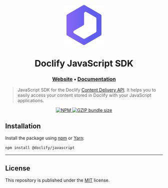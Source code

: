 <p align="center">
  <a href="https://doclify.io" target="_blank" rel="noopener">
    <img src="https://github.com/doclify/doclify-javascript/raw/master/.github/icon.svg" width="128" alt="Doclify Logo" />
  </a>
</p>

<h1 align="center">
  Doclify JavaScript SDK
</h1>

<h3 align="center">
  <a href="https://doclify.io">Website</a> •
  <a href="https://doclify.io/docs/">Documentation</a>
</h3>

> JavaScript SDK for the Doclify [Content Delivery API](https://doclify.io/docs/api/). It helps you to easily access your content stored in Doclify with your JavaScript applications.


<p align="center">
  <a href="https://www.npmjs.com/package/@doclify/javascript">
    <img src="https://img.shields.io/npm/v/@doclify/javascript.svg" alt="NPM">
  </a>
  <a href="https://unpkg.com/@doclify/javascript@2.0.12/dist/doclify-javascript.min.js">
    <img src="https://img.badgesize.io/https://unpkg.com/@doclify/javascript@2.0.12/dist/doclify-javascript.min.js?compression=gzip" alt="GZIP bundle size">
  </a>
</p>

## Installation

Install the package using [npm](https://www.npmjs.com) or [Yarn](https://yarnpkg.com/):
```sh
npm install @doclify/javascript
```
---

## License

This repository is published under the [MIT](LICENSE) license.